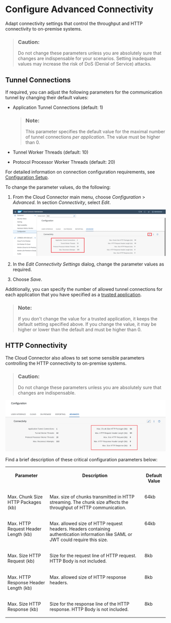 <!-- loio3975253c1a884638bf6f408f55ea349e -->

# Configure Advanced Connectivity

Adapt connectivity settings that control the throughput and HTTP connectivity to on-premise systems.

> ### Caution:  
> Do not change these parameters unless you are absolutely sure that changes are indispensable for your scenarios. Setting inadequate values may increase the risk of DoS \(Denial of Service\) attacks.



<a name="loio3975253c1a884638bf6f408f55ea349e__section_vxf_1fc_ztb"/>

## Tunnel Connections

If required, you can adjust the following parameters for the communication tunnel by changing their default values:

-   Application Tunnel Connections \(default: 1\)

    > ### Note:  
    > This parameter specifies the default value for the maximal number of tunnel connections *per application*. The value must be higher than 0.

-   Tunnel Worker Threads \(default: 10\)

-   Protocol Processor Worker Threads \(default: 20\)

For detailed information on connection configuration requirements, see [Configuration Setup](configuration-setup-7437cd6.md).

To change the parameter values, do the following:

1.  From the Cloud Connector main menu, choose *Configuration* \> *Advanced*. In section *Connectivity*, select *Edit*.

    ![](images/SCC_Configure_Tunnel_Connections_-_Edit_a025f4b.png)

2.  In the *Edit Connectivity Settings* dialog, change the parameter values as required.
3.  Choose *Save*.

Additionally, you can specify the number of allowed tunnel connections for each application that you have specified as a [trusted application](set-up-trust-a4ee70f.md#loioa4ee70f0274248f8bbc7594179ef948d__trust_cloud_apps).

> ### Note:  
> If you don't change the value for a trusted application, it keeps the default setting specified above. If you change the value, it may be higher or lower than the default and must be higher than 0.




<a name="loio3975253c1a884638bf6f408f55ea349e__section_fjz_y2c_ztb"/>

## HTTP Connectivity

The Cloud Connector also allows to set some sensible parameters controlling the HTTP connectivity to on-premise systems.

> ### Caution:  
> Do not change these parameters unless you are absolutely sure that changes are indispensable.

![](images/SCC_Configure_Advanced_Connectivity_82efcf5.png)

Find a brief description of these critical configuration parameters below:


<table>
<tr>
<th valign="top">

Parameter

</th>
<th valign="top">

Description

</th>
<th valign="top">

Default Value

</th>
</tr>
<tr>
<td valign="top">

Max. Chunk Size HTTP Packages \(kb\)

</td>
<td valign="top">

Max. size of chunks transmitted in HTTP streaming. The chunk size affects the throughput of HTTP communication.

</td>
<td valign="top">

64kb

</td>
</tr>
<tr>
<td valign="top">

Max. HTTP Request Header Length \(kb\)

</td>
<td valign="top">

Max. allowed size of HTTP request headers. Headers containing authentication information like SAML or JWT could require this size.

</td>
<td valign="top">

64kb

</td>
</tr>
<tr>
<td valign="top">

Max. Size HTTP Request \(kb\)

</td>
<td valign="top">

Size for the request line of HTTP request. HTTP Body is not included.

</td>
<td valign="top">

8kb

</td>
</tr>
<tr>
<td valign="top">

Max. HTTP Response Header Length \(kb\)

</td>
<td valign="top">

Max. allowed size of HTTP response headers.

</td>
<td valign="top">

8kb

</td>
</tr>
<tr>
<td valign="top">

Max. Size HTTP Response \(kb\)

</td>
<td valign="top">

Size for the response line of the HTTP response. HTTP Body is not included.

</td>
<td valign="top">

8kb

</td>
</tr>
</table>

